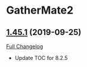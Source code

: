 # GatherMate2

## [1.45.1](https://github.com/Nevcairiel/GatherMate2/tree/1.45.1) (2019-09-25)
[Full Changelog](https://github.com/Nevcairiel/GatherMate2/compare/1.45...1.45.1)

- Update TOC for 8.2.5  

